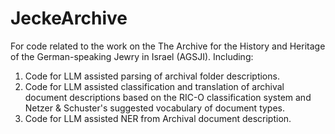 # JeckeArchive
For code related to the work on the The Archive for the History and Heritage of the German-speaking Jewry in Israel (AGSJI). 
Including:
1. Code for LLM assisted parsing of archival folder descriptions.
2. Code for LLM assisted classification and translation of archival document descriptions based on the RIC-O classification system and Netzer & Schuster's suggested vocabulary of document types.
3. Code for LLM assisted NER from Archival document description.  
